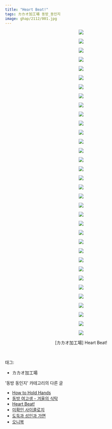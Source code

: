 ```yaml
---
title: "Heart Beat!"
tags: カカオ加工場 동방_동인지
image: ghap/2112/001.jpg
---
```

<div class="article">
<p style="text-align: center; clear: none; float: none;"><img src="{{ site.nasurl }}/ghap/2112/001.jpg"/></p>
<p style="text-align: center; clear: none; float: none;"><img src="{{ site.nasurl }}/ghap/2112/002.jpg"/></p>
<p style="text-align: center; clear: none; float: none;"><img src="{{ site.nasurl }}/ghap/2112/003.jpg"/></p>
<p style="text-align: center; clear: none; float: none;"><img src="{{ site.nasurl }}/ghap/2112/004.jpg"/></p>
<p style="text-align: center; clear: none; float: none;"><img src="{{ site.nasurl }}/ghap/2112/005.jpg"/></p>
<p style="text-align: center; clear: none; float: none;"><img src="{{ site.nasurl }}/ghap/2112/006.jpg"/></p>
<p style="text-align: center; clear: none; float: none;"><img src="{{ site.nasurl }}/ghap/2112/007.jpg"/></p>
<p style="text-align: center; clear: none; float: none;"><img src="{{ site.nasurl }}/ghap/2112/008.jpg"/></p>
<p style="text-align: center; clear: none; float: none;"><img src="{{ site.nasurl }}/ghap/2112/009.jpg"/></p>
<p style="text-align: center; clear: none; float: none;"><img src="{{ site.nasurl }}/ghap/2112/010.jpg"/></p>
<p style="text-align: center; clear: none; float: none;"><img src="{{ site.nasurl }}/ghap/2112/011.jpg"/></p>
<p style="text-align: center; clear: none; float: none;"><img src="{{ site.nasurl }}/ghap/2112/012.jpg"/></p>
<p style="text-align: center; clear: none; float: none;"><img src="{{ site.nasurl }}/ghap/2112/013.jpg"/></p>
<p style="text-align: center; clear: none; float: none;"><img src="{{ site.nasurl }}/ghap/2112/014.jpg"/></p>
<p style="text-align: center; clear: none; float: none;"><img src="{{ site.nasurl }}/ghap/2112/015.jpg"/></p>
<p style="text-align: center; clear: none; float: none;"><img src="{{ site.nasurl }}/ghap/2112/016.jpg"/></p>
<p style="text-align: center; clear: none; float: none;"><img src="{{ site.nasurl }}/ghap/2112/017.jpg"/></p>
<p style="text-align: center; clear: none; float: none;"><img src="{{ site.nasurl }}/ghap/2112/018.jpg"/></p>
<p style="text-align: center; clear: none; float: none;"><img src="{{ site.nasurl }}/ghap/2112/019.jpg"/></p>
<p style="text-align: center; clear: none; float: none;"><img src="{{ site.nasurl }}/ghap/2112/020.jpg"/></p>
<p style="text-align: center; clear: none; float: none;"><img src="{{ site.nasurl }}/ghap/2112/021.jpg"/></p>
<p style="text-align: center; clear: none; float: none;"><img src="{{ site.nasurl }}/ghap/2112/022.jpg"/></p>
<p style="text-align: center; clear: none; float: none;"><img src="{{ site.nasurl }}/ghap/2112/023.jpg"/></p>
<p style="text-align: center; clear: none; float: none;"><img src="{{ site.nasurl }}/ghap/2112/024.jpg"/></p>
<p style="text-align: center; clear: none; float: none;"><img src="{{ site.nasurl }}/ghap/2112/025.jpg"/></p>
<p style="text-align: center; clear: none; float: none;"><img src="{{ site.nasurl }}/ghap/2112/026.jpg"/></p>
<p style="text-align: center; clear: none; float: none;"><img src="{{ site.nasurl }}/ghap/2112/027.jpg"/></p>
<p style="text-align: center; clear: none; float: none;"><img src="{{ site.nasurl }}/ghap/2112/028.jpg"/></p>
<p style="text-align: center; clear: none; float: none;"><img src="{{ site.nasurl }}/ghap/2112/029.jpg"/></p>
<p style="text-align: center; clear: none; float: none;"><img src="{{ site.nasurl }}/ghap/2112/030.jpg"/></p>
<p style="text-align: center; clear: none; float: none;"><img src="{{ site.nasurl }}/ghap/2112/031.jpg"/></p>
<p style="text-align: center; clear: none; float: none;"><img src="{{ site.nasurl }}/ghap/2112/032.jpg"/></p>
<p style="text-align: center; clear: none; float: none;"><img src="{{ site.nasurl }}/ghap/2112/033.jpg"/></p>
<p style="text-align: center; clear: none; float: none;"><img src="{{ site.nasurl }}/ghap/2112/034.jpg"/></p>
<p style="text-align: center; clear: none; float: none;">[カカオ加工場] Heart Beat!</p>
<p><br/></p>
</div><div class="tagTrail">
<p>태그: </p>
<ul>
<li>カカオ加工場</li>
</ul>
</div><div class="another">
<p>'동방 동인지' 카테고리의 다른 글</p>
<ul>
<li><a href="/2016-09-11-ghap_2114">How to Hold Hands</a></li>
<li><a href="/2016-09-11-ghap_2113">동방 여고생 - 겨울의 식탁</a></li>
<li><a href="/2016-09-11-ghap_2112">Heart Beat!</a></li>
<li><a href="/2016-09-11-ghap_2111">미확인 사이콜로지</a></li>
<li><a href="/2016-09-11-ghap_2110">도둑과 성인과 가면</a></li>
<li><a href="/2016-09-11-ghap_2109">오니복</a></li>
</ul>
</div><div class="cb_module cb_fluid">
<div class="cb_wrt cb_profile">
</div><!-- commentList close -->
</div>